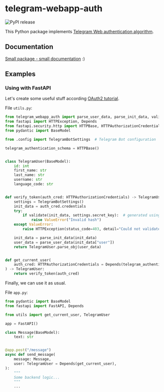 # telegram-webapp-auth
![PyPI release](https://github.com/swimmwatch/telegram-webapp-auth/actions/workflows/release.yml/badge.svg?branch=master)

This Python package implements [Telegram Web authentication algorithm](https://core.telegram.org/bots/webapps#validating-data-received-via-the-web-app).

## Documentation
[Small package - small documentation](docs/auth.md) :)

## Examples
### Using with FastAPI
Let's create some useful stuff according [OAuth2 tutorial](https://fastapi.tiangolo.com/advanced/security/oauth2-scopes/?h=auth).

File `utils.py`:
```python
from telegram_webapp_auth import parse_user_data, parse_init_data, validate
from fastapi import HTTPException, Depends
from fastapi.security.http import HTTPBase, HTTPAuthorizationCredentials
from pydantic import BaseModel

from .config import TelegramBotSettings  # Telegram Bot configuration

telegram_authentication_schema = HTTPBase()


class TelegramUser(BaseModel):
    id: int
    first_name: str
    last_name: str
    username: str
    language_code: str


def verify_token(auth_cred: HTTPAuthorizationCredentials) -> TelegramUser:
    settings = TelegramBotSettings()
    init_data = auth_cred.credentials
    try:
        if validate(init_data, settings.secret_key):  # generated using generate_secret_key function
            raise ValueError("Invalid hash")
    except ValueError:
        raise HTTPException(status_code=403, detail="Could not validate credentials")

    init_data = parse_init_data(init_data)
    user_data = parse_user_data(init_data["user"])
    return TelegramUser.parse_obj(user_data)


def get_current_user(
    auth_cred: HTTPAuthorizationCredentials = Depends(telegram_authentication_schema)
) -> TelegramUser:
    return verify_token(auth_cred)
```

Finally, we can use it as usual.

File `app.py`:
```python
from pydantic import BaseModel
from fastapi import FastAPI, Depends

from utils import get_current_user, TelegramUser

app = FastAPI()

class Message(BaseModel):
    text: str


@app.post("/message")
async def send_message(
    message: Message,
    user: TelegramUser = Depends(get_current_user),
):
    """
    Some backend logic...
    """
    ...
```

